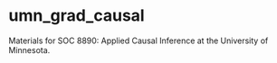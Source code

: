 # umn_grad_causal
Materials for SOC 8890: Applied Causal Inference at the University of Minnesota. 

